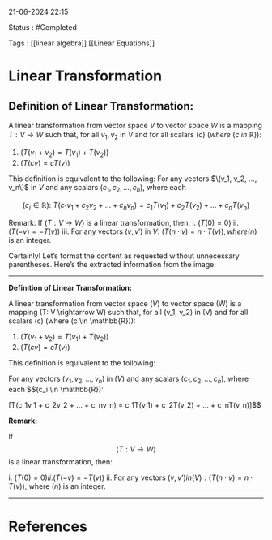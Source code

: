 
21-06-2024 22:15

Status : #Completed 

Tags : [[linear algebra]] [[Linear Equations]]

# Linear Transformation

## Definition of Linear Transformation:
A linear transformation from vector space $V$ to vector space $W$ is a mapping $T: V → W$ such that, for all $v_1, v_2$ in $V$ and for all scalars $(c)\ (where \ (c \ in \ \mathbb{R})):$
1. \($T(v_1 + v_2) = T(v_1) + T(v_2))$
2. \($T(cv) = cT(v))$

This definition is equivalent to the following:
For any vectors $\(v_1, v_2, ..., v_n\)$ in $V$ and any scalars $(c_1, c_2, ..., c_n)$, where each 

$$(c_i \in \mathbb{R}):
\ T(c_1v_1 + c_2v_2 + ... + c_nv_n) = c_1T(v_1) + c_2T(v_2) + ... + c_nT(v_n)$$


Remark:
If $(T: V \to W)$ is a linear transformation, then:
i. $(T(0) = 0)$
ii. $(T(-v) = -T(v))$
iii. For any vectors $(v, v')$ in $V$:
     $(T(n \cdot v) = n \cdot T(v)), where (n)$ is an integer.


Certainly! Let’s format the content as requested without unnecessary parentheses. Here’s the extracted information from the image:

---

**Definition of Linear Transformation:**

A linear transformation from vector space $(V)$ to vector space (W) is a mapping (T: V \rightarrow W) such that, for all (v_1, v_2) in (V) and for all scalars (c) (where (c \in \mathbb{R})):

1. $(T(v_1 + v_2) = T(v_1) + T(v_2))$
2. $(T(cv) = cT(v))$

This definition is equivalent to the following:

For any vectors $(v_1, v_2, …, v_n)$ in $(V)$ and any scalars $(c_1, c_2, …, c_n)$, where each $$(c_i \in \mathbb{R}):

[T(c_1v_1 + c_2v_2 + … + c_nv_n) = c_1T(v_1) + c_2T(v_2) + … + c_nT(v_n)]$$

**Remark:**

If$$ (T: V \rightarrow W)$$ is a linear transformation, then:

i. $(T(0) = 0) ii. (T(-v) = -T(v))$
ii. For any vectors $(v, v’) in (V): (T(n \cdot v) = n \cdot T(v))$, where $(n)$ is an integer.

--- 


# References
